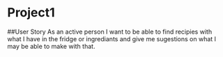 # Project1

##User Story 
As an active person I want to be able to find recipies with what I have in the fridge or ingrediants and give me sugestions on what I may be able to make with that. 
